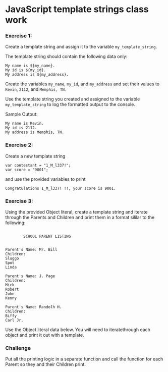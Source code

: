 # JavaScript template strings class work

### Exercise 1:
Create a template string and assign it to the variable ```my_template_string```.

The template string should contain the following data only:

```
My name is ${my_name}.
My id is ${my_id}.
My address is ${my_address}.
```

Create the variables ```my_name```, ```my_id```, and ```my_address``` and set their values to ```Kevin```, ```2112```, and ```Memphis, TN```.

Use the template string you created and assigned to the variable ```my_template_string``` to log the formatted output to the console.

Sample Output:
```
My name is Kevin.
My id is 2112.
My address is Memphis, TN.
```


### Exercise 2:

Create a new template string 

```
var contestant = "1_M_l337!";
var score = "9001";
```

and use the provided variables to print 
```
Congratulations 1_M_l337! !!, your score is 9001.
```

### Exercise 3:

Using the provided Object literal, create a template string  and iterate through the Parents and Children and print them in a format sililar to the following:
```

    	SCHOOL PARENT LISTING
        

Parent's Name: Mr. Bill
Children: 
Sluggo 
Spot 
Linda

Parent's Name: J. Page
Children: 
Mick
Robert
John
Kenny

Parent's Name: Randolh H.
Children:
Biffy
Carl Jr.
```
Use the Object literal data below. You will need to iteratethrough each object and print it out with a template.

### Challenge
Put all the printing logic in a separate function and call the function for each Parent so they and their Children print. 
